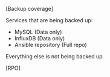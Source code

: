 [Backup coverage]

Services that are being backed up:
+ MySQL (Data only)
+ InfluxDB (Data only)
+ Ansible repository (Full repo)

Everything else is not being backed up.

[RPO]




